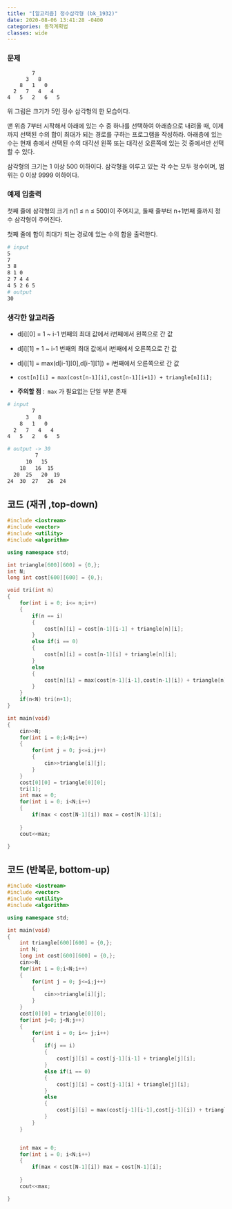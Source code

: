 ```yaml
---
title: "[알고리즘] 정수삼각형 (bk_1932)"
date: 2020-08-06 13:41:28 -0400
categories: 동적계획법
classes: wide
---
```


### 문제
```
        7
      3   8
    8   1   0
  2   7   4   4
4   5   2   6   5
```

위 그림은 크기가 5인 정수 삼각형의 한 모습이다.

맨 위층 7부터 시작해서 아래에 있는 수 중 하나를 선택하여 아래층으로 내려올 때, 이제까지 선택된 수의 합이 최대가 되는 경로를 구하는 프로그램을 작성하라. 아래층에 있는 수는 현재 층에서 선택된 수의 대각선 왼쪽 또는 대각선 오른쪽에 있는 것 중에서만 선택할 수 있다.

삼각형의 크기는 1 이상 500 이하이다. 삼각형을 이루고 있는 각 수는 모두 정수이며, 범위는 0 이상 9999 이하이다.

### 예제 입출력
첫째 줄에 삼각형의 크기 n(1 ≤ n ≤ 500)이 주어지고, 둘째 줄부터 n+1번째 줄까지 정수 삼각형이 주어진다.

첫째 줄에 합이 최대가 되는 경로에 있는 수의 합을 출력한다.

```bash
# input
5
7
3 8
8 1 0
2 7 4 4
4 5 2 6 5
# output
30
```

### 생각한 알고리즘
- d[i][0] = 1 ~ i-1 번째의 최대 값에서 i번째에서 왼쪽으로 간 값
- d[i][1] = 1 ~ i-1 번째의 최대 값에서 i번째에서 오른쪽으로 간 값
- d[i][1] = max(d[i-1][0],d[i-1][1]) + i번째에서 오른쪽으로 간 값

- ```cost[n][i] = max(cost[n-1][i],cost[n-1][i+1]) + triangle[n][i];```
- **주의할 점** :``` max``` 가 필요없는 단일 부분 존재

```bash
# input
        7
      3   8
    8   1   0
  2   7   4   4
4   5   2   6   5

# output -> 30
         7
      10   15
    18   16  15
  20  25   20  19
24  30  27   26  24
```
## 코드 (재귀 ,top-down)

```cpp
#include <iostream>
#include <vector>
#include <utility> 
#include <algorithm>

using namespace std;

int triangle[600][600] = {0,};
int N;
long int cost[600][600] = {0,};

void tri(int n)
{
    for(int i = 0; i<= n;i++)
    {
        if(n == i)
        {
            cost[n][i] = cost[n-1][i-1] + triangle[n][i];
        }
        else if(i == 0)
        {
            cost[n][i] = cost[n-1][i] + triangle[n][i];
        }
        else
        {
            cost[n][i] = max(cost[n-1][i-1],cost[n-1][i]) + triangle[n][i];
        }
    }
    if(n<N) tri(n+1);
}

int main(void)
{
    cin>>N;
    for(int i = 0;i<N;i++)
    {
        for(int j = 0; j<=i;j++)
        {
            cin>>triangle[i][j];
        }
    }
    cost[0][0] = triangle[0][0];
    tri(1);
    int max = 0;
    for(int i = 0; i<N;i++)
    {
        if(max < cost[N-1][i]) max = cost[N-1][i];
        
    }
    cout<<max;

}
```

## 코드 (반복문, bottom-up)
```cpp
#include <iostream>
#include <vector>
#include <utility> 
#include <algorithm>

using namespace std;

int main(void)
{
    int triangle[600][600] = {0,};
    int N;
    long int cost[600][600] = {0,};
    cin>>N;
    for(int i = 0;i<N;i++)
    {
        for(int j = 0; j<=i;j++)
        {
            cin>>triangle[i][j];
        }
    }
    cost[0][0] = triangle[0][0];
    for(int j=0; j<N;j++)
    {
        for(int i = 0; i<= j;i++)
        {
            if(j == i)
            {
                cost[j][i] = cost[j-1][i-1] + triangle[j][i];
            }
            else if(i == 0)
            {
                cost[j][i] = cost[j-1][i] + triangle[j][i];
            }
            else
            {
                cost[j][i] = max(cost[j-1][i-1],cost[j-1][i]) + triangle[j][i];
            }
        }
    }


    int max = 0;
    for(int i = 0; i<N;i++)
    {
        if(max < cost[N-1][i]) max = cost[N-1][i];
        
    }
    cout<<max;

}
```